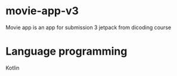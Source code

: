 # movie-app-v3
Movie app is an app for submission 3 jetpack from dicoding course

# Language programming
Kotlin
